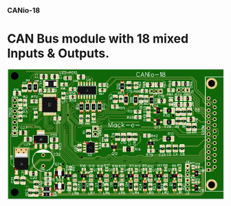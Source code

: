 ### CANio-18

# CAN Bus module with 18 mixed Inputs & Outputs.

![CANio-18](https://github.com/mackelec/SolarUte/blob/master/CAN%20Boards/CANio-18/CANio-18.PNG)


